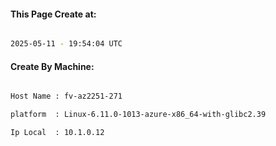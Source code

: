 
   
#### This Page Create at:

```bash

2025-05-11 - 19:54:04 UTC

```

#### Create By Machine:

```bash

Host Name : fv-az2251-271

platform  : Linux-6.11.0-1013-azure-x86_64-with-glibc2.39

Ip Local  : 10.1.0.12

```

